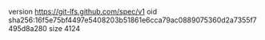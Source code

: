version https://git-lfs.github.com/spec/v1
oid sha256:16f5e75bf4497e5408203b51861e6cca79ac0889075360d2a7355f7495d8a280
size 4124
